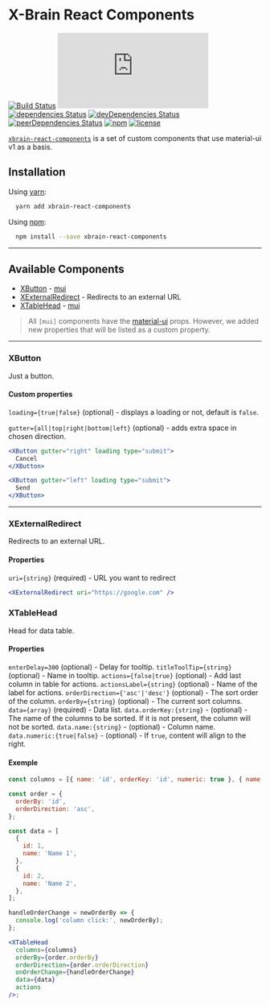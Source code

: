 # X-Brain React Components

[![Build Status](https://travis-ci.org/xbrain-dev/xbrain-react-components.svg?branch=master)](https://travis-ci.org/xbrain-dev/xbrain-react-components)
[![gzip size](http://img.badgesize.io/https://unpkg.com/xbrain-react-components/dist/xbrain-react-components.min.js?compression=gzip)](https://unpkg.com/xbrain-react-components/dist/xbrain-react-components.min.js)
[![dependencies Status](https://david-dm.org/xbrain-dev/xbrain-react-components/status.svg)](https://david-dm.org/xbrain-dev/xbrain-react-components)
[![devDependencies Status](https://david-dm.org/xbrain-dev/xbrain-react-components/dev-status.svg)](https://david-dm.org/xbrain-dev/xbrain-react-components?type=dev)
[![peerDependencies Status](https://david-dm.org/xbrain-dev/xbrain-react-components/peer-status.svg)](https://david-dm.org/xbrain-dev/xbrain-react-components?type=peer)
[![npm](https://img.shields.io/npm/v/xbrain-react-components.svg)](https://www.npmjs.com/package/xbrain-react-components)
[![license](https://img.shields.io/github/license/xbrain-dev/xbrain-react-components.svg)](https://github.com/xbrain-dev/xbrain-react-components)

[`xbrain-react-components`](https://github.com/xbrain-dev/xbrain-react-components)
is a set of custom components that use material-ui v1 as a basis.

## Installation

Using [yarn](https://yarnpkg.com/):

```bash
  yarn add xbrain-react-components
```

Using [npm](https://www.npmjs.org/):

```bash
  npm install --save xbrain-react-components
```

---

## Available Components

* [XButton](#xbutton) - [mui](https://material-ui-next.com/demos/buttons/)
* [XExternalRedirect](#xexternalredirect) - Redirects to an external URL
* [XTableHead](#xtablehead) - [mui](https://material-ui-next.com/demos/tables/)

> All `[mui]` components have the
> [material-ui](https://github.com/mui-org/material-ui.git) props. However, we
> added new properties that will be listed as a custom property.

---

### XButton

Just a button.

#### Custom properties

`loading={true|false}` (optional) - displays a loading or not, default is
`false`.

`gutter={all|top|right|bottom|left}` (optional) - adds extra space in chosen direction.

```jsx
<XButton gutter="right" loading type="submit">
  Cancel
</XButton>

<XButton gutter="left" loading type="submit">
  Send
</XButton>
```

---

### XExternalRedirect

Redirects to an external URL.

#### Properties

`uri={string}` (required) - URL you want to redirect

```jsx
<XExternalRedirect uri="https://google.com" />
```

### XTableHead

Head for data table.

#### Properties

`enterDelay=300` (optional) - Delay for tooltip.
`titleToolTip={string}` (optional) - Name in tooltip.
`actions={false|true}` (optional) - Add last column in table for actions.
`actionsLabel={string}` (optional) - Name of the label for actions.
`orderDirection={'asc'|'desc'}` (optional) - The sort order of the column.
`orderBy={string}` (optional) - The current sort columns.
`data={array}` (required) - Data list.
`data.orderKey:{string}` - (optional) - The name of the columns to be sorted. If it is not present, the column will not be sorted.
`data.name:{string}` - (optional) - Column name.
`data.numeric:{true|false}` - (optional) - If `true`, content will align to the right.

#### Exemple

```jsx
const columns = [{ name: 'id', orderKey: 'id', numeric: true }, { name: 'name', orderKey: 'name' }];

const order = {
  orderBy: 'id',
  orderDirection: 'asc',
};

const data = [
  {
    id: 1,
    name: 'Name 1',
  },
  {
    id: 2,
    name: 'Name 2',
  },
];

handleOrderChange = newOrderBy => {
  console.log('column click:', newOrderBy);
};

<XTableHead
  columns={columns}
  orderBy={order.orderBy}
  orderDirection={order.orderDirection}
  onOrderChange={handleOrderChange}
  data={data}
  actions
/>;
```
